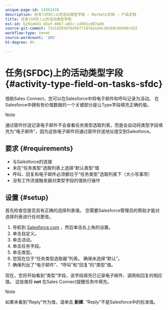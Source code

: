 ```yaml
---
unique-page-id: 14352476
description: 任务(SFDC)上的活动类型字段 — Marketo文档 — 产品文档
title: 任务(SFDC)上的活动类型字段
exl-id: b291e641-d3af-4667-a01c-cd491cd87add
source-git-commit: 72e1d29347bd5b77107da1e9c30169cb6490c432
workflow-type: tm+mt
source-wordcount: '265'
ht-degree: 0%

---
```


# 任务(SFDC)上的活动类型字段 {#activity-type-field-on-tasks-sfdc}

借助Sales Connect，您可以在Salesforce中将电子邮件和呼叫记录为活动。 在Salesforce中拥有有价值数据的一个关键部分是让Type字段填充正确的值。

>[!NOTE]
>
>通过密件抄送记录电子邮件不会查看任务类型选取列表，而是会自动将类型字段填充为“电子邮件”，因为这些电子邮件将通过密件抄送地址提交到Salesforce。

## 要求 {#requirements}

* 与Salesforce的连接
* 未在“任务类型”选取列表上选择“默认类型”值
* 呼叫、回复和电子邮件必须都位于“任务类型”选取列表下（大小写事项）
* 没有工作流或触发器对类型字段的值执行操作

## 设置 {#setup}

首先检查您是否具有正确的选择列表值。 您需要Salesforce管理员的帮助才能对选择列表进行任何更改。

1. 导航到 [Salesforce.com](https://salesforce.com) ，然后单击右上角的设置。
1. 单击自定义。
1. 单击活动。
1. 单击任务字段。
1. 单击类型。
1. 您现在位于“任务类型选取器”列表。 确保未选择“默认”。
1. 确保列出了“电子邮件”、“呼叫”和“回复”的“类型”值。

现在，您将开始看到“类型”字段，该字段填充已记录电子邮件、调用和回复的相应值。 这些值将 **not** 在Sales Connect提醒任务中填充。

>[!NOTE]
>
>如果未看到“Reply”作为值，请单击 **新建**. “Reply”不是Salesforce中的标准值。
